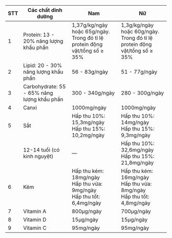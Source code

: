 | STT | Các chất dinh dưỡng                           | Nam                                                                 | Nữ                                                                 |
|-----|-----------------------------------------------|----------------------------------------------------------------------|----------------------------------------------------------------------|
| 1   | Protein: 13 - 20% năng lượng khẩu phần        | 1,37g/kg/ngày hoặc 65g/ngày. <br>Trong đó tỉ lệ protein động vật/tổng số ≥ 35% | 1,3g/kg/ngày hoặc 60g/ngày. <br>Trong đó tỉ lệ protein động vật/tổng số ≥ 35% |
| 2   | Lipid: 20 - 30% năng lượng khẩu phần          | 56 - 83g/ngày                                                       | 51 - 77g/ngày                                                       |
| 3   | Carbohydrate: 55 - 65% năng lượng khẩu phần   | 300 - 340g/ngày                                                     | 280 - 300g/ngày                                                     |
| 4   | Canxi                                          | 1000mg/ngày                                                         | 1000mg/ngày                                                         |
| 5   | Sắt                                            | Hấp thu 10%: 15,3mg/ngày <br>Hấp thu 15%: 10,2mg/ngày                | Hấp thu 10%: 14mg/ngày <br>Hấp thu 15%: 9,3mg/ngày                  |
|     | 12-14 tuổi (có kinh nguyệt)                   | —                                                                    | Hấp thu 10%: 32,6mg/ngày <br>Hấp thu 15%: 21,8mg/ngày               |
| 6   | Kẽm                                            | Hấp thu kém: 18mg/ngày <br>Hấp thu vừa: 9mg/ngày <br>Hấp thu tốt: 6,4mg/ngày | Hấp thu kém: 16mg/ngày <br>Hấp thu vừa: 8mg/ngày <br>Hấp thu tốt: 4,8mg/ngày |
| 7   | Vitamin A                                      | 800μg/ngày                                                           | 700μg/ngày                                                           |
| 8   | Vitamin D                                      | 15μg/ngày                                                            | 15μg/ngày                                                            |
| 9   | Vitamin C                                      | 95mg/ngày                                                            | 95mg/ngày                                                            |
